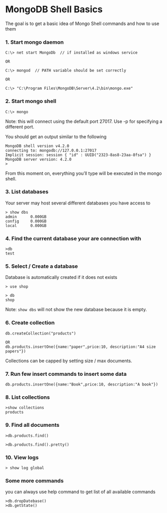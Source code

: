 # MongoDB Shell Basics
The goal is to get a basic idea of Mongo Shell commands and how to use them


### 1. Start mongo daemon 

```
C:\> net start MongoDb  // if installed as windows service

OR 

C:\> mongod  // PATH variable should be set correctly

OR

C:\> "C:\Program Files\MongoDB\Server\4.2\bin\mongo.exe"
```

### 2. Start mongo shell

```
C:\> mongo
```

Note: this will connect using the default port 27017. Use -p for specifying a different port.

You should get an output similar to the following

```
MongoDB shell version v4.2.0
connecting to: mongodb://127.0.0.1:27017
Implicit session: session { "id" : UUID("2323-8as8-23aa-8fsa") }
MongoDB server version: 4.2.0
>
```

From this moment on, everything you’ll type will be executed in the mongo shell.


### 3. List databases

Your server may host several different databases you have access to

```
> show dbs
admin      0.000GB
config     0.000GB
local      0.000GB
```

### 4. Find the current database your are connection with
```
>db
test
```

### 5. Select / Create a database

Database is automatically created if it does not exists

```
> use shop

> db
shop
```

Note: `show dbs` will not show the new database because it is empty.


### 6. Create collection 


```
db.createCollection("products")

OR 
db.products.insertOne({name:"paper",price:10, description:"A4 size papers"})

```

Collections can be capped by setting size / max documents.

### 7. Run few insert commands to insert some data

```
db.products.insertOne({name:"Book",price:10, description:"A book"})

```

### 8. List collections
```
>show collections
products
```

### 9. Find all documents

```
>db.products.find()

>db.products.find().pretty()
```

### 10. View logs

```
> show log global

```

### Some more commands
you can always use help command to get list of all available commands 
```
>db.dropDatebase()
>db.getState()
```